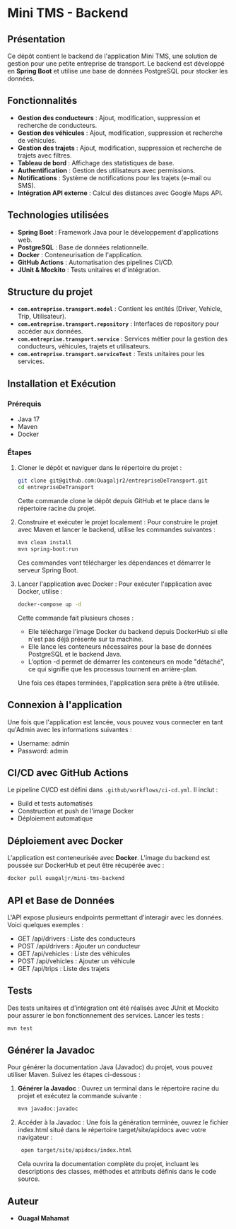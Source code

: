 # Mini TMS - Backend

## Présentation
Ce dépôt contient le backend de l'application Mini TMS, une solution de gestion pour une petite entreprise de transport. Le backend est développé en **Spring Boot** et utilise une base de données PostgreSQL pour stocker les données.

## Fonctionnalités

- **Gestion des conducteurs** : Ajout, modification, suppression et recherche de conducteurs.
- **Gestion des véhicules** : Ajout, modification, suppression et recherche de véhicules.
- **Gestion des trajets** : Ajout, modification, suppression et recherche de trajets avec filtres.
- **Tableau de bord** : Affichage des statistiques de base.
- **Authentification** : Gestion des utilisateurs avec permissions.
- **Notifications** : Système de notifications pour les trajets (e-mail ou SMS).
- **Intégration API externe** : Calcul des distances avec Google Maps API.

## Technologies utilisées

- **Spring Boot** : Framework Java pour le développement d'applications web.
- **PostgreSQL** : Base de données relationnelle.
- **Docker** : Conteneurisation de l'application.
- **GitHub Actions** : Automatisation des pipelines CI/CD.
- **JUnit & Mockito** : Tests unitaires et d'intégration.

## Structure du projet

- **`com.entreprise.transport.model`** : Contient les entités (Driver, Vehicle, Trip, Utilisateur).
- **`com.entreprise.transport.repository`** : Interfaces de repository pour accéder aux données.
- **`com.entreprise.transport.service`** : Services métier pour la gestion des conducteurs, véhicules, trajets et utilisateurs.
- **`com.entreprise.transport.serviceTest`** : Tests unitaires pour les services.

## Installation et Exécution
### Prérequis
- Java 17
- Maven
- Docker

### Étapes
1. Cloner le dépôt et naviguer dans le répertoire du projet :
   ```sh
   git clone git@github.com:Ouagaljr2/entrepriseDeTransport.git
   cd entrepriseDeTransport
   ```
   Cette commande clone le dépôt depuis GitHub et te place dans le répertoire racine du projet.

2. Construire et exécuter le projet localement :
   Pour construire le projet avec Maven et lancer le backend, utilise les commandes suivantes :
   ```sh
   mvn clean install
   mvn spring-boot:run
   ```  
   Ces commandes vont télécharger les dépendances et démarrer le serveur Spring Boot.

3. Lancer l'application avec Docker :
   Pour exécuter l'application avec Docker, utilise :
   ```sh
   docker-compose up -d
   ```
   Cette commande fait plusieurs choses :
   -  Elle télécharge l'image Docker du backend depuis DockerHub si elle n'est pas déjà présente sur ta machine.
   -  Elle lance les conteneurs nécessaires pour la base de données PostgreSQL et le backend Java.
   -  L'option -d permet de démarrer les conteneurs en mode "détaché", ce qui signifie que les processus tournent en arrière-plan.

   Une fois ces étapes terminées, l'application sera prête à être utilisée.
##   Connexion à l'application
Une fois que l'application est lancée, vous pouvez vous connecter en tant qu'Admin avec les informations suivantes :

   -  Username: admin
   -  Password: admin

## CI/CD avec GitHub Actions
Le pipeline CI/CD est défini dans `.github/workflows/ci-cd.yml`. Il inclut :
- Build et tests automatisés
- Construction et push de l'image Docker
- Déploiement automatique

## Déploiement avec Docker
L'application est conteneurisée avec **Docker**. L'image du backend est poussée sur DockerHub et peut être récupérée avec :
```sh
docker pull ouagaljr/mini-tms-backend
```

## API et Base de Données
L'API expose plusieurs endpoints permettant d'interagir avec les données. Voici quelques exemples :

   -  GET /api/drivers : Liste des conducteurs
   -  POST /api/drivers : Ajouter un conducteur
   -  GET /api/vehicles : Liste des véhicules
   -  POST /api/vehicles : Ajouter un véhicule
   -  GET /api/trips : Liste des trajets

##   Tests
Des tests unitaires et d'intégration ont été réalisés avec JUnit et Mockito pour assurer le bon fonctionnement des services.
Lancer les tests :
   ```sh
   mvn test
   ```


## Générer la Javadoc
Pour générer la documentation Java (Javadoc) du projet, vous pouvez utiliser Maven. Suivez les étapes ci-dessous :
1. **Générer la Javadoc** :
   Ouvrez un terminal dans le répertoire racine du projet et exécutez la commande suivante :
   ```sh
   mvn javadoc:javadoc
   ```
2. Accéder à la Javadoc : Une fois la génération terminée, ouvrez le fichier index.html situé dans le répertoire target/site/apidocs avec votre navigateur :
   ```sh
    open target/site/apidocs/index.html
    ```
   Cela ouvrira la documentation complète du projet, incluant les descriptions des classes, méthodes et attributs définis dans le code source.



## Auteur
- **Ouagal Mahamat**
